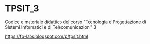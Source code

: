 # TPSIT_3
Codice e materiale didattico del corso "Tecnologia e Progettazione di Sistemi Informatici e di Telecomunicazioni" 3

https://fb-labs.blogspot.com/p/tpsit.html
